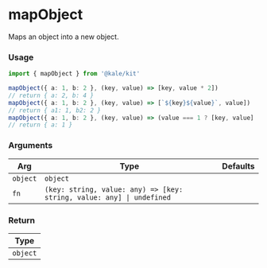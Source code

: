 # mapObject

Maps an object into a new object.

### Usage

```ts
import { mapObject } from '@kale/kit'

mapObject({ a: 1, b: 2 }, (key, value) => [key, value * 2])
// return { a: 2, b: 4 }
mapObject({ a: 1, b: 2 }, (key, value) => [`${key}${value}`, value])
// return { a1: 1, b2: 2 }
mapObject({ a: 1, b: 2 }, (key, value) => (value === 1 ? [key, value] : undefined))
// return { a: 1 }
```

### Arguments

| Arg      | Type                                                                  | Defaults |
| -------- | --------------------------------------------------------------------- | -------- |
| `object` | `object`                                                              |          |
| `fn`     | `(key: string, value: any) => [key: string, value: any] \| undefined` |          |

### Return

| Type     |
| -------- |
| `object` |
